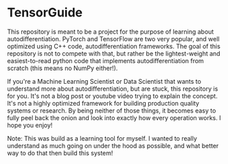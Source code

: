 # TensorGuide

This repository is meant to be a project for the purpose of learning about autodifferentiation. PyTorch and TensorFlow are two very popular, and well optimized using C++ code, autodifferentiation frameworks. The goal of this repository is not to compete with that, but rather be the lightest-weight and easiest-to-read python code that implements autodifferentiation from scratch (this means no NumPy either!).

If you're a Machine Learning Scientist or Data Scientist that wants to understand more about autodifferentiation, but are stuck, this repository is for you. It's not a blog post or youtube video trying to explain the concept. It's not a highly optimized framework for building production quality systems or research. By being neither of those things, it becomes easy to fully peel back the onion and look into exactly how every operation works. I hope you enjoy!

Note: This was build as a learning tool for myself. I wanted to really understand as much going on under the hood as possible, and what better way to do that then build this system!
